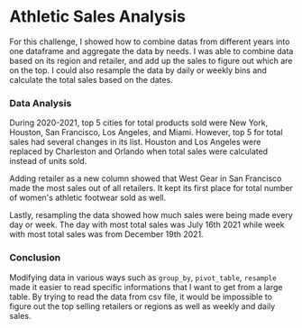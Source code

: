 # Athletic Sales Analysis

For this challenge, I showed how to combine datas from different years into one dataframe and aggregate the data by needs. I was able to combine data based on its region and retailer, and add up the sales to figure out which are on the top. I could also resample the data by daily or weekly bins and calculate the total sales based on the dates.

### Data Analysis

During 2020-2021, top 5 cities for total products sold were New York, Houston, San Francisco, Los Angeles, and Miami. However, top 5 for total sales had several changes in its list. Houston and Los Angeles were replaced by Charleston and Orlando when total sales were calculated instead of units sold.

Adding retailer as a new column showed that West Gear in San Francisco made the most sales out of all retailers. It kept its first place for total number of women's athletic footwear sold as well.

Lastly, resampling the data showed how much sales were being made every day or week. The day with most total sales was July 16th 2021 while week with most total sales was from December 19th 2021.

### Conclusion

Modifying data in various ways such as `group_by`, `pivot_table`, `resample` made it easier to read specific informations that I want to get from a large table. By trying to read the data from csv file, it would be impossible to figure out the top selling retailers or regions as well as weekly and daily sales.
